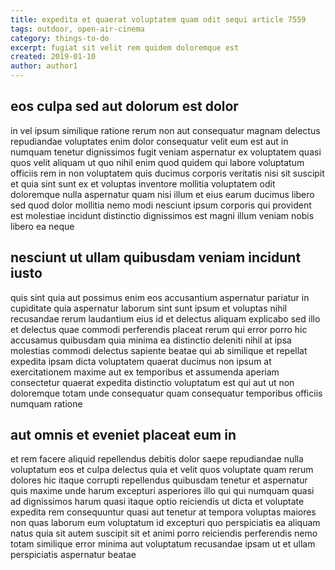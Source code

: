 ```yaml
---
title: expedita et quaerat voluptatem quam odit sequi article 7559
tags: outdoor, open-air-cinema
category: things-to-do
excerpt: fugiat sit velit rem quidem doloremque est
created: 2019-01-10
author: author1
---
```


## eos culpa sed aut dolorum est dolor

in vel ipsum similique ratione rerum non aut consequatur magnam delectus repudiandae voluptates enim dolor consequatur velit eum est aut in numquam tenetur dignissimos fugit veniam aspernatur ex voluptatem quasi quos velit aliquam ut quo nihil enim quod quidem qui labore voluptatum officiis rem in non voluptatem quis ducimus corporis veritatis nisi sit suscipit et quia sint sunt ex et voluptas inventore mollitia voluptatem odit doloremque nulla aspernatur quam nisi illum et eius earum ducimus libero sed quod dolor mollitia nemo modi nesciunt ipsum corporis qui provident est molestiae incidunt distinctio dignissimos est magni illum veniam nobis libero ea neque

## nesciunt ut ullam quibusdam veniam incidunt iusto

quis sint quia aut possimus enim eos accusantium aspernatur pariatur in cupiditate quia aspernatur laborum sint sunt ipsum et voluptas nihil recusandae rerum laudantium eius id et delectus aliquam explicabo sed illo et delectus quae commodi perferendis placeat rerum qui error porro hic accusamus quibusdam quia minima ea distinctio deleniti nihil at ipsa molestias commodi delectus sapiente beatae qui ab similique et repellat expedita ipsam dicta voluptatem quaerat ducimus non ipsum at exercitationem maxime aut ex temporibus et assumenda aperiam consectetur quaerat expedita distinctio voluptatum est qui aut ut non doloremque totam unde consequatur quam consequatur temporibus officiis numquam ratione

## aut omnis et eveniet placeat eum in

et rem facere aliquid repellendus debitis dolor saepe repudiandae nulla voluptatum eos et culpa delectus quia et velit quos voluptate quam rerum dolores hic itaque corrupti repellendus quibusdam tenetur et aspernatur quis maxime unde harum excepturi asperiores illo qui qui numquam quasi ad dignissimos harum quasi itaque optio reiciendis ut dicta et voluptate expedita rem consequuntur quasi aut tenetur at tempora voluptas maiores non quas laborum eum voluptatum id excepturi quo perspiciatis ea aliquam natus quia sit autem suscipit sit et animi porro reiciendis perferendis nemo totam similique error minima aut voluptatum recusandae ipsam ut et ullam perspiciatis aspernatur beatae
